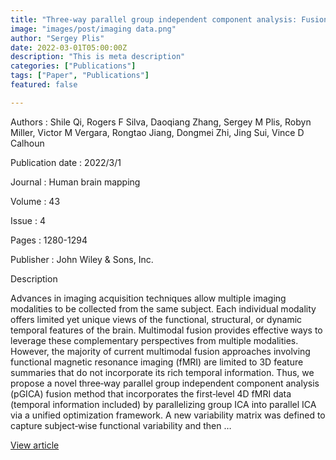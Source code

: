 ```yaml
---
title: "Three‐way parallel group independent component analysis: Fusion of spatial and spatiotemporal magnetic resonance imaging data"
image: "images/post/imaging data.png"
author: "Sergey Plis"
date: 2022-03-01T05:00:00Z
description: "This is meta description"
categories: ["Publications"]
tags: ["Paper", "Publications"]
featured: false

---
```


Authors : Shile Qi, Rogers F Silva, Daoqiang Zhang, Sergey M Plis, Robyn Miller, Victor M Vergara, Rongtao Jiang, Dongmei Zhi, Jing Sui, Vince D Calhoun

Publication date : 2022/3/1

Journal : Human brain mapping

Volume : 43

Issue : 4

Pages : 1280-1294

Publisher : John Wiley & Sons, Inc.

Description

Advances in imaging acquisition techniques allow multiple imaging modalities to be collected from the same subject. Each individual modality offers limited yet unique views of the functional, structural, or dynamic temporal features of the brain. Multimodal fusion provides effective ways to leverage these complementary perspectives from multiple modalities. However, the majority of current multimodal fusion approaches involving functional magnetic resonance imaging (fMRI) are limited to 3D feature summaries that do not incorporate its rich temporal information. Thus, we propose a novel three‐way parallel group independent component analysis (pGICA) fusion method that incorporates the first‐level 4D fMRI data (temporal information included) by parallelizing group ICA into parallel ICA via a unified optimization framework. A new variability matrix was defined to capture subject‐wise functional variability and then …


[View article](https://onlinelibrary.wiley.com/doi/full/10.1002/hbm.25720)
